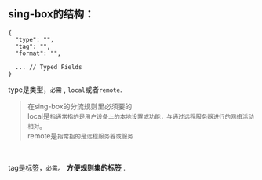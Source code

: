 ## sing-box的结构：


```
{
  "type": "",
  "tag": "",
  "format": "",

  ... // Typed Fields
}
```
type是类型，`必需`  , `local`或者`remote`.   
> 在sing-box的分流规则里必须要的  
> local是`指通常指的是用户设备上的本地设置或功能，与通过远程服务器进行的网络活动相对`。  
> remote是`指常指的是远程服务器或服务`

<br>

tag是标签，`必需`。  **方便规则集的标签** .

<br>

